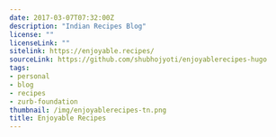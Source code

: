 ```yaml
---
date: 2017-03-07T07:32:00Z
description: "Indian Recipes Blog"
license: ""
licenseLink: ""
sitelink: https://enjoyable.recipes/
sourceLink: https://github.com/shubhojyoti/enjoyablerecipes-hugo
tags:
- personal
- blog
- recipes
- zurb-foundation
thumbnail: /img/enjoyablerecipes-tn.png
title: Enjoyable Recipes
---
```


